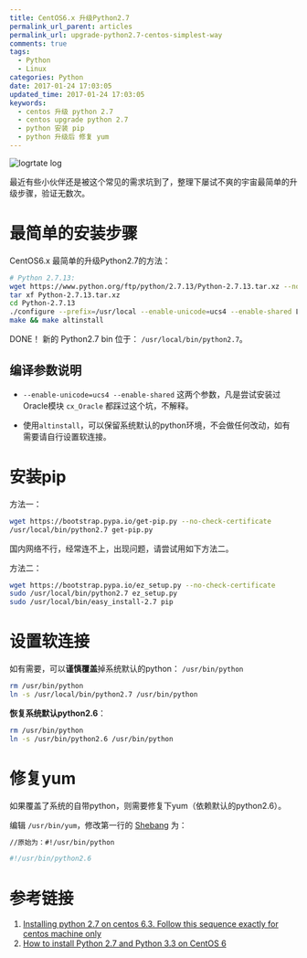 ```yaml
---
title: CentOS6.x 升级Python2.7
permalink_url_parent: articles
permalink_url: upgrade-python2.7-centos-simplest-way
comments: true
tags:
  - Python
  - Linux
categories: Python
date: 2017-01-24 17:03:05
updated_time: 2017-01-24 17:03:05
keywords:
  - centos 升级 python 2.7
  - centos upgrade python 2.7
  - python 安装 pip
  - python 升级后 修复 yum
---
```


![logrtate log](/images/upgrade-python/linux-python-logo.jpg)

最近有些小伙伴还是被这个常见的需求坑到了，整理下屡试不爽的宇宙最简单的升级步骤，验证无数次。

# 最简单的安装步骤

CentOS6.x 最简单的升级Python2.7的方法：

``` bash
# Python 2.7.13:
wget https://www.python.org/ftp/python/2.7.13/Python-2.7.13.tar.xz --no-check-certificate
tar xf Python-2.7.13.tar.xz
cd Python-2.7.13
./configure --prefix=/usr/local --enable-unicode=ucs4 --enable-shared LDFLAGS="-Wl,-rpath /usr/local/lib"
make && make altinstall
```
DONE！ 新的 Python2.7 bin 位于： `/usr/local/bin/python2.7`。

<!-- more -->

## 编译参数说明


- `--enable-unicode=ucs4 --enable-shared` 这两个参数，凡是尝试安装过Oracle模块 `cx_Oracle` 都踩过这个坑，不解释。

- 使用`altinstall`，可以保留系统默认的python环境，不会做任何改动，如有需要请自行设置软连接。 


# 安装pip

方法一：

``` bash
wget https://bootstrap.pypa.io/get-pip.py --no-check-certificate
/usr/local/bin/python2.7 get-pip.py
```

国内网络不行，经常连不上，出现问题，请尝试用如下方法二。

方法二：
``` bash
wget https://bootstrap.pypa.io/ez_setup.py --no-check-certificate
sudo /usr/local/bin/python2.7 ez_setup.py
sudo /usr/local/bin/easy_install-2.7 pip
```

# 设置软连接

如有需要，可以**谨慎覆盖**掉系统默认的python： `/usr/bin/python`

``` bash
rm /usr/bin/python
ln -s /usr/local/bin/python2.7 /usr/bin/python
```

**恢复系统默认python2.6**：
``` bash
rm /usr/bin/python
ln -s /usr/bin/python2.6 /usr/bin/python
```

# 修复yum

如果覆盖了系统的自带python，则需要修复下yum（依赖默认的python2.6）。

编辑 `/usr/bin/yum`，修改第一行的 [Shebang](https://zh.wikipedia.org/wiki/Shebang) 为：
``` bash
//原始为：#!/usr/bin/python

#!/usr/bin/python2.6
```

# 参考链接

1. [Installing python 2.7 on centos 6.3. Follow this sequence exactly for centos machine only](https://github.com/h2oai/h2o-2/wiki/Installing-python-2.7-on-centos-6.3.-Follow-this-sequence-exactly-for-centos-machine-only)
2. [How to install Python 2.7 and Python 3.3 on CentOS 6](http://toomuchdata.com/2014/02/16/how-to-install-python-on-centos/)


